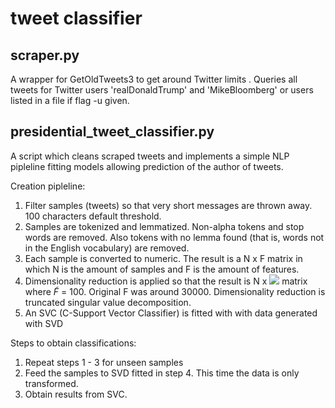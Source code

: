 # tweet classifier

## scraper.py

A wrapper for GetOldTweets3 to get around Twitter limits . Queries all tweets for Twitter users 'realDonaldTrump' and 'MikeBloomberg' or users listed in a file if flag -u given.

## presidential_tweet_classifier.py

A script which cleans scraped tweets and implements a simple NLP pipleline fitting models allowing prediction of the author of tweets.

Creation pipleline:

1. Filter samples (tweets) so that very short messages are thrown away. 100 characters default threshold.
2. Samples are tokenized and lemmatized. Non-alpha tokens and stop words are removed. Also tokens with no lemma found (that is, words not in the English vocabulary) are removed.
3. Each sample is converted to numeric. The result is a N x F matrix in which N is the amount of samples and F is the amount of features.
4. Dimensionality reduction is applied so that the result is N x <img src="https://render.githubusercontent.com/render/math?math=\tilde{F}"> matrix where $\tilde{F}$ = 100. Original F was around 30000. Dimensionality reduction is truncated singular value decomposition.
5. An SVC (C-Support Vector Classifier) is fitted with with data generated with SVD

Steps to obtain classifications:

1. Repeat steps 1 - 3 for unseen samples
2. Feed the samples to SVD fitted in step 4. This time the data is only transformed.
3. Obtain results from SVC.

